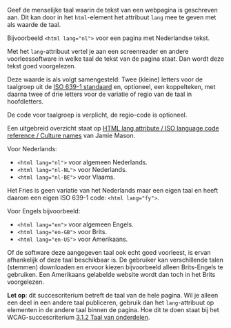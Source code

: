 <!-- @license CC0-1.0 -->

Geef de menselijke taal waarin de tekst van een webpagina is geschreven aan. Dit kan door in het `html`-element het attribuut `lang` mee te geven met als waarde de taal.

Bijvoorbeeld `<html lang="nl">` voor een pagina met Nederlandse tekst.

Met het `lang`-attribuut vertel je aan een screenreader en andere voorleessoftware in welke taal de tekst van de pagina staat. Dan wordt deze tekst goed voorgelezen.

Deze waarde is als volgt samengesteld: Twee (kleine) letters voor de taalgroep uit de [ISO 639-1 standaard](https://en.wikipedia.org/wiki/List_of_ISO_639_language_codes) en, optioneel, een koppelteken, met daarna twee of drie letters voor de variatie of regio van de taal in hoofdletters.

De code voor taalgroep is verplicht, de regio-code is optioneel.

Een uitgebreid overzicht staat op [HTML lang attribute / ISO language code reference / Culture names](https://gist.github.com/JamieMason/3748498) van Jamie Mason.

Voor Nederlands:

- `<html lang="nl">` voor algemeen Nederlands.
- `<html lang="nl-NL">` voor Nederlands.
- `<html lang="nl-BE">` voor Vlaams.

Het Fries is geen variatie van het Nederlands maar een eigen taal en heeft daarom een eigen ISO 639-1 code: `<html lang="fy">`.

Voor Engels bijvoorbeeld:

- `<html lang="en">` voor algemeen Engels.
- `<html lang="en-GB">` voor Brits.
- `<html lang="en-US">` voor Amerikaans.

Of de software deze aangegeven taal ook echt goed voorleest, is ervan afhankelijk of deze taal beschikbaar is. De gebruiker kan verschillende talen (stemmen) downloaden en ervoor kiezen bijvoorbeeld alleen Brits-Engels te gebruiken. Een Amerikaans gelabelde website wordt dan toch in het Brits voorgelezen.

**Let op**: dit succescriterium betreft de taal van de hele pagina. Wil je alleen een deel in een andere taal publiceren, gebruik dan het `lang`-attribuut op elementen in de andere taal binnen de pagina. Hoe dit te doen staat bij het WCAG-succescriterium [3.1.2 Taal van onderdelen](/wcag/3.1.2).
